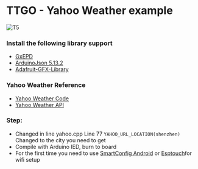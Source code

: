 # TTGO - Yahoo Weather example

![T5](https://github.com/lewisxhe/TTGO-T5/blob/master/Images/T5%201.8.jpg)

### Install the following library support
* [GxEPD](https://github.com/ZinggJM/GxEPD)
* [ArduinoJson 5.13.2](https://github.com/bblanchon/ArduinoJson)
* [Adafruit-GFX-Library](https://github.com/adafruit/Adafruit-GFX-Library)

### Yahoo Weather Reference
- [Yahoo Weather Code](https://developer.yahoo.com/weather/documentation.html?guccounter=1)
- [Yahoo Weather API](https://developer.yahoo.com/weather/?guccounter=1)

### Step:
- Changed in line yahoo.cpp Line 77 `YAHOO_URL_LOCATION(shenzhen)` Changed to the city you need to get
- Compile with Arduino IED, burn to board
- For the first time you need to use [SmartConfig Android](https://play.google.com/store/apps/details?id=com.cmmakerclub.iot.esptouch) or [Esptouch](https://www.espressif.com/en/products/software/esp-touch/resources)for wifi setup
